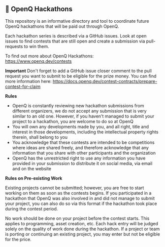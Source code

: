 ## 🌳 OpenQ Hackathons

This repository is an informative directory and tool to coordinate future OpenQ hackathons that will be paid out through OpenQ.

Each hackathon series is described via a GitHub issues. Look at open issues to find contests that are still open and create a submission via pull-requests to win them.

To find out more about OpenQ Hackathons:
https://www.openq.dev/contests

**Important**
Don't forget to add a GitHub issue closer comment to the pull request you want to submit to be eligible for the prize money. You can find more information here:
https://docs.openq.dev/contest-contracts/prepare-contest-for-claim

**Rules**
- OpenQ is constantly reviewing new hackathon submissions from different organizers, we do not accept any submission that is very similar to an old one. However, if you haven't managed to submit your project to a hackathon, you are welcome to do so at OpenQ
- You will own any developments made by you, and all right, title and interest in those developments, including the intellectual property rights therein, shall belong to you
- You acknowledge that these contests are intended to be competitions where ideas are shared freely, and therefore acknowledge that any information that you share with other participants and the organization
- OpenQ has the unrestricted right to use any information you have provided in your submission to distribute it on social media, via email and on the website


**Rules on Pre-existing Work**

Existing projects cannot be submitted; however, you are free to start working on them as soon as the contests begins.
If you participated in a hackathon that OpenQ was also involved in and did not manage to submit your project, you can also do so via this format if the hackathon took place during the contest period.

No work should be done on your project before the contest starts. This applies to programming, asset creation, etc. Each hack entry will be judged solely on the quality of work done during the hackathon. If a project or team is porting or continuing an existing project, you may enter but not be eligible for the price.
